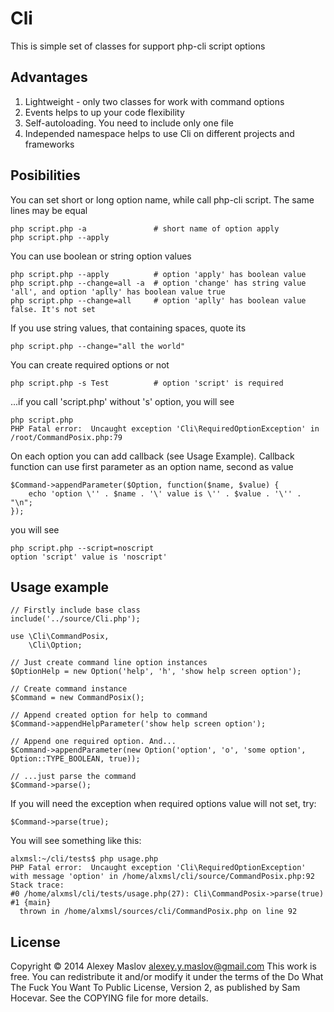 Cli
=============
This is simple set of classes for support php-cli script options

Advantages
-------
1. Lightweight - only two classes for work with command options
2. Events helps to up your code flexibility
3. Self-autoloading. You need to include only one file
4. Independed namespace helps to use Cli on different projects and frameworks

Posibilities
-------
You can set short or long option name, while call php-cli script. The same lines may be equal

    php script.php -a               # short name of option apply
    php script.php --apply

You can use boolean or string option values

    php script.php --apply          # option 'apply' has boolean value
    php script.php --change=all -a  # option 'change' has string value 'all', and option 'aplly' has boolean value true
    php script.php --change=all     # option 'aplly' has boolean value false. It's not set

If you use string values, that containing spaces, quote its

    php script.php --change="all the world"

You can create required options or not

    php script.php -s Test          # option 'script' is required

...if you call 'script.php' without 's' option, you will see

    php script.php
    PHP Fatal error:  Uncaught exception 'Cli\RequiredOptionException' in /root/CommandPosix.php:79

On each option you can add callback (see Usage Example). Callback function can use first parameter as an option name, second as value

    $Command->appendParameter($Option, function($name, $value) {
        echo 'option \'' . $name . '\' value is \'' . $value . '\'' . "\n";
    });

you will see

    php script.php --script=noscript
    option 'script' value is 'noscript'

Usage example
-------
    // Firstly include base class
    include('../source/Cli.php');

    use \Cli\CommandPosix,
        \Cli\Option;

    // Just create command line option instances
    $OptionHelp = new Option('help', 'h', 'show help screen option');

    // Create command instance
    $Command = new CommandPosix();

    // Append created option for help to command
    $Command->appendHelpParameter('show help screen option');

    // Append one required option. And...
    $Command->appendParameter(new Option('option', 'o', 'some option', Option::TYPE_BOOLEAN, true));

    // ...just parse the command
    $Command->parse();

If you will need the exception when required options value will not set, try:

    $Command->parse(true);

You will see something like this:

    alxmsl:~/cli/tests$ php usage.php
    PHP Fatal error:  Uncaught exception 'Cli\RequiredOptionException' with message 'option' in /home/alxmsl/cli/source/CommandPosix.php:92
    Stack trace:
    #0 /home/alxmsl/cli/tests/usage.php(27): Cli\CommandPosix->parse(true)
    #1 {main}
      thrown in /home/alxmsl/sources/cli/CommandPosix.php on line 92

License
-------
Copyright © 2014 Alexey Maslov <alexey.y.maslov@gmail.com>
This work is free. You can redistribute it and/or modify it under the
terms of the Do What The Fuck You Want To Public License, Version 2,
as published by Sam Hocevar. See the COPYING file for more details.